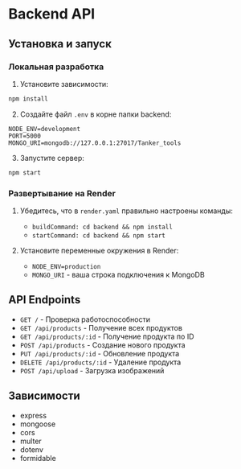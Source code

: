 # Backend API

## Установка и запуск

### Локальная разработка

1. Установите зависимости:
```bash
npm install
```

2. Создайте файл `.env` в корне папки backend:
```
NODE_ENV=development
PORT=5000
MONGO_URI=mongodb://127.0.0.1:27017/Tanker_tools
```

3. Запустите сервер:
```bash
npm start
```

### Развертывание на Render

1. Убедитесь, что в `render.yaml` правильно настроены команды:
   - `buildCommand: cd backend && npm install`
   - `startCommand: cd backend && npm start`

2. Установите переменные окружения в Render:
   - `NODE_ENV=production`
   - `MONGO_URI` - ваша строка подключения к MongoDB

## API Endpoints

- `GET /` - Проверка работоспособности
- `GET /api/products` - Получение всех продуктов
- `GET /api/products/:id` - Получение продукта по ID
- `POST /api/products` - Создание нового продукта
- `PUT /api/products/:id` - Обновление продукта
- `DELETE /api/products/:id` - Удаление продукта
- `POST /api/upload` - Загрузка изображений

## Зависимости

- express
- mongoose
- cors
- multer
- dotenv
- formidable
